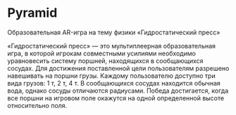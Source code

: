 # Pyramid
Образовательная AR-игра на тему физики «Гидростатический пресс»

«Гидростатический пресс» — это мультиплеерная образовательная игра, в которой игрокам совместными усилиями необходимо уравновесить систему поршней, находящихся в сообщающихся сосудах. Для достижения поставленной цели пользователям разрешено навешивать на поршни грузы. Каждому пользователю доступно три вида грузов: 1 т, 2 т, 4 т. В сообщающихся сосудах находится обычная вода, однако сосуды отличаются радиусами. Победа достигается, когда все поршни на игровом поле окажутся на одной определенной высоте относительно поля.
